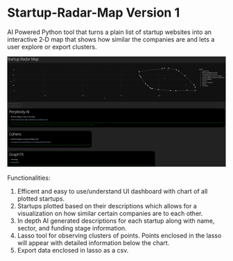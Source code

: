 # Startup-Radar-Map Version 1

AI Powered Python tool that turns a plain list of startup websites into an interactive 2‑D map that shows
how similar the companies are and lets a user explore or export clusters. 

![Alt text](https://github.com/humaspasta/Startup-Radar-Map/blob/main/Screenshot%202025-07-21%20172855.jpg)

Functionalities:
1) Efficent and easy to use/understand UI dashboard with chart of all plotted startups.
2) Startups plotted based on their descriptions which allows for a visualization on how similar certain companies are to each other. 
3) In depth AI generated descriptions for each startup along with name, sector, and funding stage information.
4) Lasso tool for observing clusters of points. Points enclosed in the lasso will appear with detailed information below the chart.
5) Export data enclosed in lasso as a csv.


